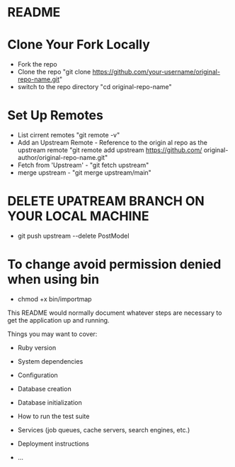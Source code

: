 # README

# Clone Your Fork Locally
  * Fork the repo
  * Clone the repo "git clone https://github.com/your-username/original-repo-name.git"
  * switch to the repo directory "cd original-repo-name"
# Set Up Remotes
  * List cirrent remotes "git remote -v"
  * Add an Upstream Remote - Reference to the origin al repo as the upstream remote "git remote add upstream https://github.com/  original-author/original-repo-name.git"
  * Fetch from 'Upstream' - "git fetch upstream"
  * merge upstream -  "git merge upstream/main"

# DELETE UPATREAM BRANCH ON YOUR LOCAL MACHINE
  * git push upstream --delete PostModel

# To change avoid permission denied when using bin
  * chmod +x bin/importmap

This README would normally document whatever steps are necessary to get the
application up and running.

Things you may want to cover:

* Ruby version

* System dependencies

* Configuration

* Database creation

* Database initialization

* How to run the test suite

* Services (job queues, cache servers, search engines, etc.)

* Deployment instructions

* ...
